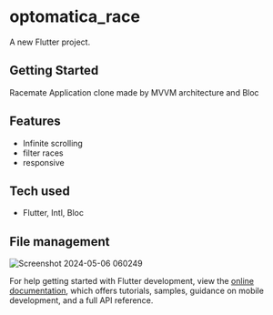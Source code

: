 # optomatica_race

A new Flutter project.

## Getting Started

  Racemate Application clone made by MVVM architecture and Bloc


 ## Features
- Infinite scrolling
- filter races
- responsive

## Tech used
- Flutter, Intl, Bloc
## File management
![Screenshot 2024-05-06 060249](https://github.com/shady00s/racemate_clone/assets/64488184/1d367885-e353-43d9-a8a2-8b2c13c005f7)

For help getting started with Flutter development, view the
[online documentation](https://docs.flutter.dev/), which offers tutorials,
samples, guidance on mobile development, and a full API reference.

